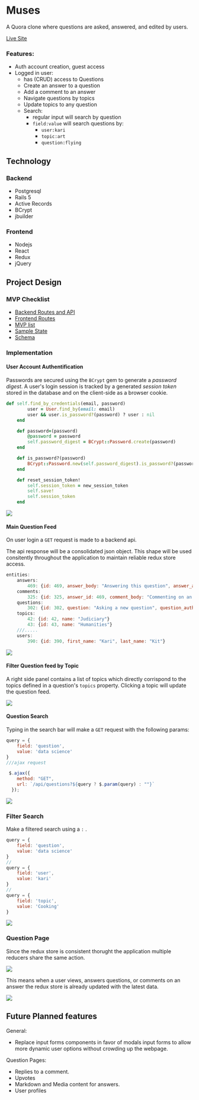 # Muses

A Quora clone where questions are asked, answered, and edited by users.

[Live Site][6]

### Features:

+ Auth account creation, guest access
+ Logged in user:
    + has (CRUD) access to Questions
    + Create an answer to a question
    + Add a comment to an answer
    + Navigate questions by topics
    + Update topics to any question
    + Search:
        + regular input will search by question
        + `field:value` will search questions by:
            + `user:kari`
            + `topic:art`
            + `question:flying` 

## Technology

### Backend

+ Postgresql
+ Rails 5
+ Active Records
+ BCrypt
+ jbuilder

### Frontend

+ Nodejs
+ React
+ Redux
+ jQuery

## Project Design

### MVP Checklist

+ [Backend Routes and API][1]
+ [Frontend Routes][2]
+ [MVP list][3]
+ [Sample State][4]
+ [Schema][5]

[1]: https://github.com/VladRez/muses/wiki/backend-routes
[2]: https://github.com/VladRez/muses/wiki/frontend-routes
[3]: https://github.com/VladRez/muses/wiki/MVP-list
[4]: https://github.com/VladRez/muses/wiki/sample-state
[5]: https://github.com/VladRez/muses/wiki/schema
[6]: https://muses.herokuapp.com


### Implementation

#### User Account Authentification

Passwords are secured using the `BCrypt` gem to generate a *password digest*. 
A user's login session is tracked by a generated *session token* stored in the database and on the client-side as a browser cookie.

```ruby
def self.find_by_credentials(email, password)
        user = User.find_by(email: email)
        user && user.is_password?(password) ? user : nil
    end

    def password=(password)
        @password = password
        self.password_digest = BCrypt::Password.create(password)
    end

    def is_password?(password)
        BCrypt::Password.new(self.password_digest).is_password?(password)
    end

    def reset_session_token!
        self.session_token = new_session_token
        self.save!
        self.session_token
    end
```

![](docs/images/login.png)

#### Main Question Feed

On user login a `GET` request is made to a backend api. 

The api response will be a consolidated json object. This shape will be used consitently throughout the application to maintain reliable redux store access. 

```js
entities:
    answers:
        469: {id: 469, answer_body: "Answering this question", answer_author_id: 390, created_at: "2019-08-09T17:54:25Z"}
    comments:
        325: {id: 325, answer_id: 469, comment_body: "Commenting on an answer", comment_author_id: 390, created_at: "2019-08-09T17:54:37Z"}
    questions:
        302: {id: 302, question: "Asking a new question", question_author_id: 390, topics: Array(0), created_at: "2019-08-09T17:54:10Z"}
    topics:
        42: {id: 42, name: "Judiciary"}
        43: {id: 43, name: "Humanities"}
    ///.....
    users:
        390: {id: 390, first_name: "Kari", last_name: "Kit"}
```


![](docs/images/mainpage.png)

#### Filter Question feed by Topic


A right side panel contains a list of topics which directly corrispond to the topics defined in a question's `topics` property. 
Clicking a topic will update the question feed.

![](docs/images/feedfilter.png)

#### Question Search

Typing in the search bar will make a `GET` request with the following params:

```js
query = {
    field: 'question',
    value: 'data science'
}
///ajax request

 $.ajax({
    method: "GET",
    url: `/api/questions?${query ? $.param(query) : ""}`
  });
```


![](docs/images/regularsearch.png)

### Filter Search

Make a filtered search using a `:` .

```js
query = {
    field: 'question',
    value: 'data science'
}
//
query = {
    field: 'user',
    value: 'kari'
}
//
query = {
    field: 'topic',
    value: 'Cooking'
}
```

![](docs/images/wildcardsearch.png)

### Question Page

Since the redux store is consistent thorught the application multiple reducers share the same action.

![](docs/images/editing.png)

This means when a user views, answers questions, or comments on an answer the redux store is already updated with the latest data.

![](docs/images/questionpage.png)


## Future Planned features

General:

+ Replace input forms components in favor of modals input forms to allow more dynamic user options without crowding up the webpage. 

Question Pages:

+ Replies to a comment.
+ Upvotes
+ Markdown and Media content for answers.
+ User profiles




